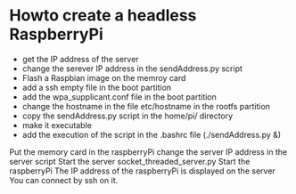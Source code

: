 # Howto create a headless RaspberryPi
- get the IP address of the server
- change the serever IP address in the sendAddress.py script
- Flash a Raspbian image on the memroy card
- add a ssh empty file in the boot partition
- add the wpa_supplicant.conf file in the boot partition
- change the hostname in the file etc/hostname in the rootfs partition
- copy the sendAddress.py script in the home/pi/ directory
- make it executable
- add the execution of the script in the .bashrc file (./sendAddress.py &)

Put the memory card in the raspberryPi
change the server IP address in the server script
Start the server socket_threaded_server.py
Start the raspberryPi
The IP address of the raspberryPi is displayed on the server
You can connect by ssh on it.
